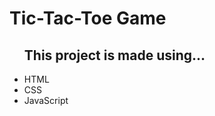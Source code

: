 # Tic-Tac-Toe Game
<ul>
  <h2>This project is made using...</h2>
  <li>HTML</li>
  <li>CSS</li>
  <li>JavaScript</li>

</ul>
